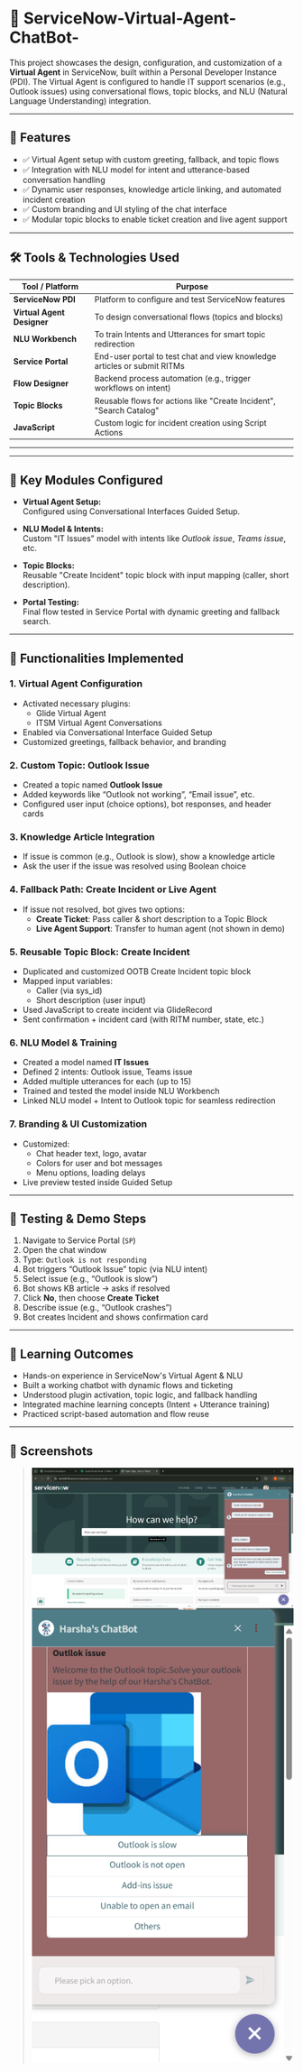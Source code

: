 # 💬 ServiceNow-Virtual-Agent-ChatBot-

This project showcases the design, configuration, and customization of a **Virtual Agent** in ServiceNow, built within a Personal Developer Instance (PDI). The Virtual Agent is configured to handle IT support scenarios (e.g., Outlook issues) using conversational flows, topic blocks, and NLU (Natural Language Understanding) integration.

---

## 🚀 Features

- ✅ Virtual Agent setup with custom greeting, fallback, and topic flows  
- ✅ Integration with NLU model for intent and utterance-based conversation handling  
- ✅ Dynamic user responses, knowledge article linking, and automated incident creation  
- ✅ Custom branding and UI styling of the chat interface  
- ✅ Modular topic blocks to enable ticket creation and live agent support

---

## 🛠️ Tools & Technologies Used

| Tool / Platform               | Purpose                                                                 |
|------------------------------|-------------------------------------------------------------------------|
| **ServiceNow PDI**           | Platform to configure and test ServiceNow features                      |
| **Virtual Agent Designer**   | To design conversational flows (topics and blocks)                      |
| **NLU Workbench**            | To train Intents and Utterances for smart topic redirection             |
| **Service Portal**           | End-user portal to test chat and view knowledge articles or submit RITMs|
| **Flow Designer**            | Backend process automation (e.g., trigger workflows on intent)          |
| **Topic Blocks**             | Reusable flows for actions like "Create Incident", "Search Catalog"     |
| **JavaScript**               | Custom logic for incident creation using Script Actions                 |

---
---

## 📌 Key Modules Configured

- **Virtual Agent Setup:**  
  Configured using Conversational Interfaces Guided Setup.

- **NLU Model & Intents:**  
  Custom "IT Issues" model with intents like *Outlook issue*, *Teams issue*, etc.

- **Topic Blocks:**  
  Reusable "Create Incident" topic block with input mapping (caller, short description).

- **Portal Testing:**  
  Final flow tested in Service Portal with dynamic greeting and fallback search.

---

## 🧠 Functionalities Implemented

### 1. **Virtual Agent Configuration**
- Activated necessary plugins:
  - Glide Virtual Agent
  - ITSM Virtual Agent Conversations
- Enabled via Conversational Interface Guided Setup
- Customized greetings, fallback behavior, and branding

### 2. **Custom Topic: Outlook Issue**
- Created a topic named **Outlook Issue**
- Added keywords like “Outlook not working”, “Email issue”, etc.
- Configured user input (choice options), bot responses, and header cards

### 3. **Knowledge Article Integration**
- If issue is common (e.g., Outlook is slow), show a knowledge article
- Ask the user if the issue was resolved using Boolean choice

### 4. **Fallback Path: Create Incident or Live Agent**
- If issue not resolved, bot gives two options:
  - **Create Ticket**: Pass caller & short description to a Topic Block
  - **Live Agent Support**: Transfer to human agent (not shown in demo)

### 5. **Reusable Topic Block: Create Incident**
- Duplicated and customized OOTB Create Incident topic block
- Mapped input variables:
  - Caller (via sys_id)
  - Short description (user input)
- Used JavaScript to create incident via GlideRecord
- Sent confirmation + incident card (with RITM number, state, etc.)

### 6. **NLU Model & Training**
- Created a model named **IT Issues**
- Defined 2 intents: Outlook issue, Teams issue
- Added multiple utterances for each (up to 15)
- Trained and tested the model inside NLU Workbench
- Linked NLU model + Intent to Outlook topic for seamless redirection

### 7. **Branding & UI Customization**
- Customized:
  - Chat header text, logo, avatar
  - Colors for user and bot messages
  - Menu options, loading delays
- Live preview tested inside Guided Setup

---

## 🧪 Testing & Demo Steps

1. Navigate to Service Portal (`SP`)
2. Open the chat window
3. Type: `Outlook is not responding`
4. Bot triggers “Outlook Issue” topic (via NLU intent)
5. Select issue (e.g., “Outlook is slow”)
6. Bot shows KB article → asks if resolved
7. Click **No**, then choose **Create Ticket**
8. Describe issue (e.g., “Outlook crashes”)
9. Bot creates Incident and shows confirmation card

---

## 🎯 Learning Outcomes

- Hands-on experience in ServiceNow's Virtual Agent & NLU
- Built a working chatbot with dynamic flows and ticketing
- Understood plugin activation, topic logic, and fallback handling
- Integrated machine learning concepts (Intent + Utterance training)
- Practiced script-based automation and flow reuse

---

## 📸 Screenshots

>![image alt](https://github.com/HarshaRaj165/ServiceNow-Virtual-Agent-ChatBot-/blob/db32d9644619c20928f9c0624f6463f824c7285b/VA.png)
>![image alt](https://github.com/HarshaRaj165/ServiceNow-Virtual-Agent-ChatBot-/blob/d5df6407aa5300fa1518cd4534a68909d3acd5be/ChatBot.png)

